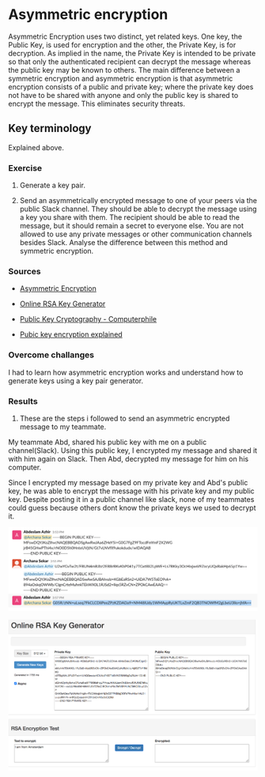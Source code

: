 # Asymmetric encryption

Asymmetric Encryption uses two distinct, yet related keys. One key, the Public Key, is used for encryption and the other, the Private Key, is for decryption. As implied in the name, the Private Key is intended to be private so that only the authenticated recipient can decrypt the message whereas the public key may be known to others. The main difference between a symmetric encryption and asymmetric encryption is that asymmetric encryption consists of a public and private key; where the private key does not have to be shared with anyone and only the public key is shared to encrypt the message. This eliminates security threats. 

## Key terminology

Explained above.
### Exercise

1. Generate a key pair.

2. Send an asymmetrically encrypted message to one of your peers via the public Slack channel. They should be able to decrypt the message using a key you share with them. The recipient should be able to read the message, but it should remain a secret to everyone else.
You are not allowed to use any private messages or other communication channels besides Slack. Analyse the difference between this method and symmetric encryption.

### Sources

- [Asymmetric Encryption](https://cheapsslsecurity.com/blog/what-is-asymmetric-encryption-understand-with-simple-examples/)

- [Online RSA Key Generator](https://travistidwell.com/jsencrypt/demo/)

- [Public Key Cryptography - Computerphile](https://www.youtube.com/watch?v=GSIDS_lvRv4)

- [Pubic key encryption explained](https://www.cloudflare.com/learning/ssl/how-does-public-key-encryption-work/)

### Overcome challanges

I had to learn how asymmetric encryption works and understand how to generate keys using a key pair generator.
### Results

1. These are the steps i followed to send an asymmetric encrypted message to my teammate.  

My teammate Abd, shared his public key with me on a public channel(Slack). Using this public key, I encrypted my message and shared it with him again on Slack. Then Abd, decrypted my message for him on his computer.  

Since I encrypted my message based on my private key and Abd's public key, he was able to encrypt the message with his private key and my public key. Despite posting it in a public channel like slack, none of my teammates could guess because others dont know the private keys we used to decrypt it.


![SEC-05-AsymmetricEncryption](../00_includes/SECURITIES/SEC-05/i1.png)

![SEC-05-AsymmetricEncryption](../00_includes/SECURITIES/SEC-05/i2.png)







